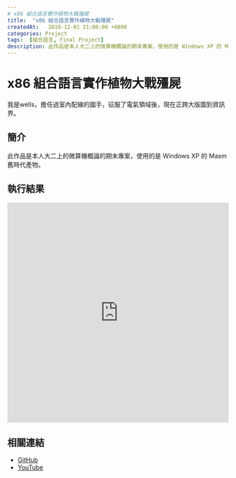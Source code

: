 ```yaml
---
# x86 組合語言實作植物大戰殭屍
title:  "x86 組合語言實作植物大戰殭屍"
createdAt:   2019-12-01 21:00:00 +0800
categories: Project
tags:  [組合語言, Final Project]
description: 此作品是本人大二上的微算機概論的期末專案，使用的是 Windows XP 的 Masm 舊時代產物。
---
```

# x86 組合語言實作植物大戰殭屍
我是wells，擔任過室內配線的國手，征服了電氣領域後，現在正跨大版圖到資訊界。

## 簡介
此作品是本人大二上的微算機概論的期末專案，使用的是 Windows XP 的 Masm 舊時代產物。

## 執行結果

<iframe width="100%" height="500" src="https://www.youtube.com/embed/6KKGQbUG51k" title="YouTube video player" frameborder="0" allow="accelerometer; autoplay; clipboard-write; encrypted-media; gyroscope; picture-in-picture" allowfullscreen></iframe>

## 相關連結
- [GitHub](https://github.com/jhang-jhe-wei/Plants-vs.-Zombies-by-x86-Assembly-language)
- [YouTube](https://www.youtube.com/watch?v=6KKGQbUG51k&t=2s)
